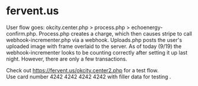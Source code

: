 # fervent.us
User flow goes: okcity.center.php > process.php > echoenergy-confirm.php. 
Process.php creates a charge, which then causes stripe to call webhook-incrementer.php via a webhook. 
Uploads.php posts the user's uploaded image with frame overlaid to the server. 
As of today (9/19) the webhook-incrementer looks to be counting correctly after setting it up last night. 
However, there are only a few transactions.

Check out https://fervent.us/okcity.center2.php for a test flow.  
Use card number 4242 4242 4242 4242 with filler data for testing .
